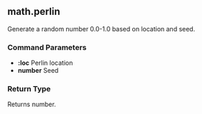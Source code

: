 ## math.perlin
Generate a random number 0.0-1.0 based on location and seed.
### Command Parameters
- **:loc** Perlin location
- **number** Seed
### Return Type
Returns number.

